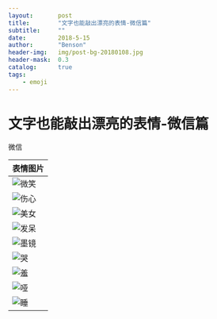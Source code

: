 ```yaml
---
layout:       post
title:        "文字也能敲出漂亮的表情-微信篇"
subtitle:     ""
date:         2018-5-15
author:       "Benson"
header-img:   img/post-bg-20180108.jpg
header-mask:  0.3
catalog:      true
tags:
    - emoji
---
```

# 文字也能敲出漂亮的表情-微信篇

微信

| 表情图片                                                     |
| ------------------------------------------------------------ |
| ![微笑](http://77flz7.com1.z0.glb.clouddn.com/weixin-emotions/0.png?watermark/1/image/aHR0cDovL3dwamFtLnFpbml1ZG4uY29tL3dwamFtL3dhdGVybWFyay5wbmc=/dissolve/100/gravity/SouthEast/dx/10/dy/10\|imageView2/2/w/600) |
| ![伤心](http://77flz7.com1.z0.glb.clouddn.com/weixin-emotions/1.png?watermark/1/image/aHR0cDovL3dwamFtLnFpbml1ZG4uY29tL3dwamFtL3dhdGVybWFyay5wbmc=/dissolve/100/gravity/SouthEast/dx/10/dy/10\|imageView2/2/w/600) |
| ![美女](http://77flz7.com1.z0.glb.clouddn.com/weixin-emotions/2.png?watermark/1/image/aHR0cDovL3dwamFtLnFpbml1ZG4uY29tL3dwamFtL3dhdGVybWFyay5wbmc=/dissolve/100/gravity/SouthEast/dx/10/dy/10\|imageView2/2/w/600) |
| ![发呆](http://77flz7.com1.z0.glb.clouddn.com/weixin-emotions/3.png?watermark/1/image/aHR0cDovL3dwamFtLnFpbml1ZG4uY29tL3dwamFtL3dhdGVybWFyay5wbmc=/dissolve/100/gravity/SouthEast/dx/10/dy/10\|imageView2/2/w/600) |
| ![墨镜](http://77flz7.com1.z0.glb.clouddn.com/weixin-emotions/4.png?watermark/1/image/aHR0cDovL3dwamFtLnFpbml1ZG4uY29tL3dwamFtL3dhdGVybWFyay5wbmc=/dissolve/100/gravity/SouthEast/dx/10/dy/10\|imageView2/2/w/600) |
| ![哭](http://77flz7.com1.z0.glb.clouddn.com/weixin-emotions/5.png?watermark/1/image/aHR0cDovL3dwamFtLnFpbml1ZG4uY29tL3dwamFtL3dhdGVybWFyay5wbmc=/dissolve/100/gravity/SouthEast/dx/10/dy/10\|imageView2/2/w/600) |
| ![羞](http://77flz7.com1.z0.glb.clouddn.com/weixin-emotions/6.png?watermark/1/image/aHR0cDovL3dwamFtLnFpbml1ZG4uY29tL3dwamFtL3dhdGVybWFyay5wbmc=/dissolve/100/gravity/SouthEast/dx/10/dy/10\|imageView2/2/w/600) |
| ![哑](http://77flz7.com1.z0.glb.clouddn.com/weixin-emotions/7.png?watermark/1/image/aHR0cDovL3dwamFtLnFpbml1ZG4uY29tL3dwamFtL3dhdGVybWFyay5wbmc=/dissolve/100/gravity/SouthEast/dx/10/dy/10\|imageView2/2/w/600) |
| ![睡](http://77flz7.com1.z0.glb.clouddn.com/weixin-emotions/8.png?watermark/1/image/aHR0cDovL3dwamFtLnFpbml1ZG4uY29tL3dwamFtL3dhdGVybWFyay5wbmc=/dissolve/100/gravity/SouthEast/dx/10/dy/10\|imageView2/2/w/600) |

 